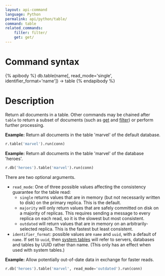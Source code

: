```yaml
---
layout: api-command
language: Python
permalink: api/python/table/
command: table
related_commands:
    filter: filter/
    get: get/
---
```


# Command syntax #

{% apibody %}
db.table(name[, read_mode='single', identifier_format='name']) &rarr; table
{% endapibody %}

# Description #

Return all documents in a table. Other commands may be chained after `table` to return a subset of documents (such as [get](/api/python/get/) and [filter](/api/python/filter/)) or perform further processing.

__Example:__ Return all documents in the table 'marvel' of the default database.

```py
r.table('marvel').run(conn)
```


__Example:__ Return all documents in the table 'marvel' of the database 'heroes'.

```py
r.db('heroes').table('marvel').run(conn)
```

There are two optional arguments.

* `read_mode`: One of three possible values affecting the consistency guarantee for the table read:
    * `single` returns values that are in memory (but not necessarily written to disk) on the primary replica. This is the default.
    * `majority` will only return values that are safely committed on disk on a majority of replicas. This requires sending a message to every replica on each read, so it is the slowest but most consistent.
    * `outdated` will return values that are in memory on an arbitrarily-selected replica. This is the fastest but least consistent.
* `identifier_format`: possible values are `name` and `uuid`, with a default of `name`. If set to `uuid`, then [system tables](/docs/system-tables/) will refer to servers, databases and tables by UUID rather than name. (This only has an effect when used with system tables.)

__Example:__ Allow potentially out-of-date data in exchange for faster reads.

```py
r.db('heroes').table('marvel', read_mode='outdated').run(conn)
```
